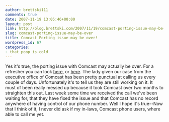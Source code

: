 ```yaml
---
author: brettski111
comments: true
date: 2007-11-19 13:05:46+00:00
layout: post
link: http://blog.brettski.com/2007/11/19/comcast-porting-issue-may-be-over/
slug: comcast-porting-issue-may-be-over
title: Comcast Porting issue may be over!
wordpress_id: 67
categories:
- that poop is cold
---
```


Yes it's true, the porting issue with Comcast may actually be over.  For a refresher you can look [here](http://brettski111.wordpress.com/2007/10/08/comcast-is-at-it-again/), or [here](http://brettski111.wordpress.com/2007/11/03/comcast-phone-number-porting-update/).  The lady given our case from the executive office of Comcast has been pretty punctual at calling us every couple of days.  Unfortunately it's to tell us they are still working on it.  It must of been really messed up because it took Comcast over two months to straighten this out.  Last week some time we received the call we've been waiting for, that they have fixed the issue and that Comcast has no record anywhere of having control of our phone number.  Well I hope it's true--Now that I think of it, I never did ask if my in-laws, Comcast phone users, where able to call me yet.
